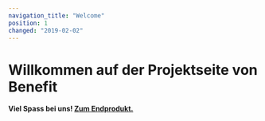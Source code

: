 ```yaml
---
navigation_title: "Welcome"
position: 1
changed: "2019-02-02"
---
```


# Willkommen auf der Projektseite von Benefit

**Viel Spass bei uns! [Zum Endprodukt.](https://www.figma.com/proto/RECJuTUBg0xR3bLLu1yByFAr/Benefit?node-id=92%3A649&scaling=scale-down)**
